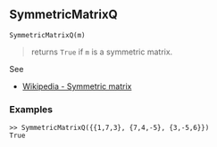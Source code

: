 ## SymmetricMatrixQ

```
SymmetricMatrixQ(m)
```

> returns `True` if `m` is a symmetric matrix.

See
* [Wikipedia - Symmetric matrix](https://en.wikipedia.org/wiki/Symmetric_matrix)


### Examples

```
>> SymmetricMatrixQ({{1,7,3}, {7,4,-5}, {3,-5,6}})
True 
```